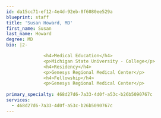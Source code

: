 ```yaml
---
id: da15cc71-ef12-4e4d-92eb-0f6080ee529a
blueprint: staff
title: 'Susan Howard, MD'
first_name: Susan
last_name: Howard
degree: MD
bio: |2-

              <h4>Medical Education</h4>
              <p>Michigan State University - College</p>
              <h4>Residency</h4>
              <p>Genesys Regional Medical Center</p>
              <h4>Fellowship</h4>
              <p>Genesys Regional Medical Center</p>
          
primary_specialty: 468d27d6-7a33-4d0f-a53c-b26b5090767c
services:
  - 468d27d6-7a33-4d0f-a53c-b26b5090767c
---
```

